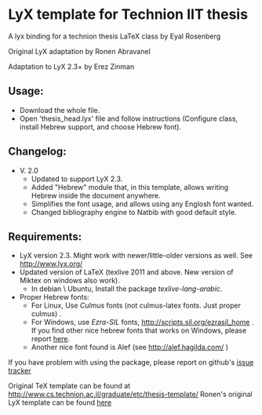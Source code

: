LyX template for Technion IIT thesis
====================================

A lyx binding for a technion thesis LaTeX class by Eyal Rosenberg

Original LyX adaptation by Ronen Abravanel

Adaptation to LyX 2.3+ by Erez Zinman

Usage:
-----
* Download the whole file.
* Open 'thesis_head.lyx' file and follow instructions (Configure class, install Hebrew support, and choose Hebrew font).

Changelog:
---------
* V. 2.0
  * Updated to support LyX 2.3.
  * Added "Hebrew" module that, in this template, allows writing Hebrew inside the document anywhere.
  * Simplifies the font usage, and allows using any Englosh font wanted.
  * Changed bibliography engine to Natbib with good default style.

Requirements:
------------
* LyX version 2.3. Might work with newer/little-older versions as well. See http://www.lyx.org/
* Updated version of LaTeX (texlive 2011 and above. New version of Miktex on windows also work).
  * In debian \ Ubuntu, Install the package *texlive-lang-arabic*. 
* Proper Hebrew fonts:
  * For Linux, Use *Culmus* fonts (not culmus-latex fonts. Just proper culmus) .
  * For Windows, use *Ezra-SIL* fonts,  http://scripts.sil.org/ezrasil_home .
     If you find other nice hebrew fonts that works on Windows, please report [here](https://github.com/ronenabr/technion_thesis_lyx/issues/1).
  * Another nice font found is Alef (see http://alef.hagilda.com/ )

If you have problem with using the package, please report on github's [issue tracker](https://github.com/EZSlaver/technion_thesis_lyx/issues)

Original TeX template can be found at http://www.cs.technion.ac.il/graduate/etc/thesis-template/
Ronen's original LyX template can be found [here](https://github.com/ronenabr/technion_thesis_lyx)

